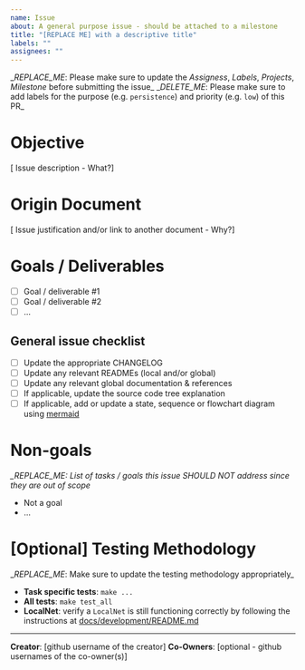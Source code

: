 ```yaml
---
name: Issue
about: A general purpose issue - should be attached to a milestone
title: "[REPLACE ME] with a descriptive title"
labels: ""
assignees: ""
---
```


\__REPLACE_ME_: Please make sure to update the _Assigness_, _Labels_, _Projects_, _Milestone_ before submitting the issue\_
\__DELETE_ME_: Please make sure to add labels for the purpose (e.g. `persistence`) and priority (e.g. `low`) of this PR\_

# Objective

[ Issue description - What?]

# Origin Document

[ Issue justification and/or link to another document - Why?]

# Goals / Deliverables

- [ ] Goal / deliverable #1
- [ ] Goal / deliverable #2
- [ ] ...

## General issue checklist

- [ ] Update the appropriate CHANGELOG
- [ ] Update any relevant READMEs (local and/or global)
- [ ] Update any relevant global documentation & references
- [ ] If applicable, update the source code tree explanation
- [ ] If applicable, add or update a state, sequence or flowchart diagram using [mermaid](https://mermaid-js.github.io/mermaid/)

# Non-goals

_\_*REPLACE_ME*: List of tasks / goals this issue SHOULD NOT address since they are out of scope_

- Not a goal
- ...

# [Optional] Testing Methodology

\__REPLACE_ME_: Make sure to update the testing methodology appropriately\_

- **Task specific tests**: `make ...`
- **All tests**: `make test_all`
- **LocalNet**: verify a `LocalNet` is still functioning correctly by following the instructions at [docs/development/README.md](https://github.com/pokt-network/pocket/tree/main/docs/development)

---

**Creator**: [github username of the creator]
**Co-Owners**: [optional - github usernames of the co-owner(s)]
